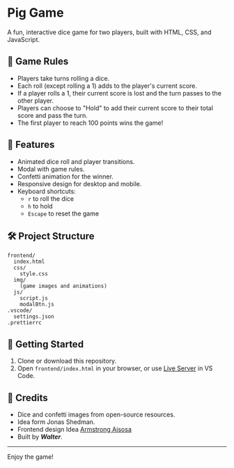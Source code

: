 # Pig Game

A fun, interactive dice game for two players, built with HTML, CSS, and JavaScript.

## 🎲 Game Rules

- Players take turns rolling a dice.
- Each roll (except rolling a 1) adds to the player's current score.
- If a player rolls a 1, their current score is lost and the turn passes to the other player.
- Players can choose to "Hold" to add their current score to their total score and pass the turn.
- The first player to reach 100 points wins the game!

## 🚀 Features

- Animated dice roll and player transitions.
- Modal with game rules.
- Confetti animation for the winner.
- Responsive design for desktop and mobile.
- Keyboard shortcuts:  
  - `r` to roll the dice  
  - `h` to hold  
  - `Escape` to reset the game

## 🛠️ Project Structure

```
frontend/
  index.html
  css/
    style.css
  img/
    (game images and animations)
  js/
    script.js
    modalBtn.js
.vscode/
  settings.json
.prettierrc
```

## 🏁 Getting Started

1. Clone or download this repository.
2. Open `frontend/index.html` in your browser, or use [Live Server](https://marketplace.visualstudio.com/items?itemName=ritwickdey.LiveServer) in VS Code.

## 📄 Credits

- Dice and confetti images from open-source resources.
- Idea form Jonas Shedman.
- Frontend design Idea <a href="https://github.com/ARMSTRONG-AISOSA/pig-game">Armstrong Aisosa</a>
- Built by <strong><i>Walter</i></strong>.

---

Enjoy the game!